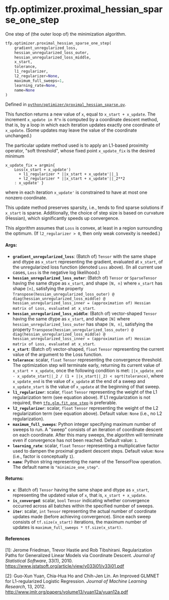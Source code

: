 <div itemscope itemtype="http://developers.google.com/ReferenceObject">
<meta itemprop="name" content="tfp.optimizer.proximal_hessian_sparse_one_step" />
<meta itemprop="path" content="Stable" />
</div>

# tfp.optimizer.proximal_hessian_sparse_one_step

One step of (the outer loop of) the minimization algorithm.

``` python
tfp.optimizer.proximal_hessian_sparse_one_step(
    gradient_unregularized_loss,
    hessian_unregularized_loss_outer,
    hessian_unregularized_loss_middle,
    x_start,
    tolerance,
    l1_regularizer,
    l2_regularizer=None,
    maximum_full_sweeps=1,
    learning_rate=None,
    name=None
)
```



Defined in [`python/optimizer/proximal_hessian_sparse.py`](https://github.com/tensorflow/probability/tree/master/tensorflow_probability/python/optimizer/proximal_hessian_sparse.py).

<!-- Placeholder for "Used in" -->

This function returns a new value of `x`, equal to `x_start + x_update`.  The
increment `x_update in R^n` is computed by a coordinate descent method, that
is, by a loop in which each iteration updates exactly one coordinate of
`x_update`.  (Some updates may leave the value of the coordinate unchanged.)

The particular update method used is to apply an L1-based proximity operator,
"soft threshold", whose fixed point `x_update_fix` is the desired minimum

```none
x_update_fix = argmin{
    Loss(x_start + x_update')
      + l1_regularizer * ||x_start + x_update'||_1
      + l2_regularizer * ||x_start + x_update'||_2**2
    : x_update' }
```

where in each iteration `x_update'` is constrained to have at most one nonzero
coordinate.

This update method preserves sparsity, i.e., tends to find sparse solutions if
`x_start` is sparse.  Additionally, the choice of step size is based on
curvature (Hessian), which significantly speeds up convergence.

This algorithm assumes that `Loss` is convex, at least in a region surrounding
the optimum.  (If `l2_regularizer > 0`, then only weak convexity is needed.)

#### Args:


* <b>`gradient_unregularized_loss`</b>: (Batch of) `Tensor` with the same shape and
  dtype as `x_start` representing the gradient, evaluated at `x_start`, of
  the unregularized loss function (denoted `Loss` above).  (In all current
  use cases, `Loss` is the negative log likelihood.)
* <b>`hessian_unregularized_loss_outer`</b>: (Batch of) `Tensor` or `SparseTensor`
  having the same dtype as `x_start`, and shape `[N, n]` where `x_start` has
  shape `[n]`, satisfying the property
  `Transpose(hessian_unregularized_loss_outer)
  @ diag(hessian_unregularized_loss_middle)
  @ hessian_unregularized_loss_inner
  = (approximation of) Hessian matrix of Loss, evaluated at x_start`.
* <b>`hessian_unregularized_loss_middle`</b>: (Batch of) vector-shaped `Tensor` having
  the same dtype as `x_start`, and shape `[N]` where
  `hessian_unregularized_loss_outer` has shape `[N, n]`, satisfying the
  property
  `Transpose(hessian_unregularized_loss_outer)
  @ diag(hessian_unregularized_loss_middle)
  @ hessian_unregularized_loss_inner
  = (approximation of) Hessian matrix of Loss, evaluated at x_start`.
* <b>`x_start`</b>: (Batch of) vector-shaped, `float` `Tensor` representing the current
  value of the argument to the Loss function.
* <b>`tolerance`</b>: scalar, `float` `Tensor` representing the convergence threshold.
  The optimization step will terminate early, returning its current value of
  `x_start + x_update`, once the following condition is met:
  `||x_update_end - x_update_start||_2 / (1 + ||x_start||_2)
  < sqrt(tolerance)`,
  where `x_update_end` is the value of `x_update` at the end of a sweep and
  `x_update_start` is the value of `x_update` at the beginning of that
  sweep.
* <b>`l1_regularizer`</b>: scalar, `float` `Tensor` representing the weight of the L1
  regularization term (see equation above).  If L1 regularization is not
  required, then <a href="../../tfp/glm/fit_one_step.md"><code>tfp.glm.fit_one_step</code></a> is preferable.
* <b>`l2_regularizer`</b>: scalar, `float` `Tensor` representing the weight of the L2
  regularization term (see equation above).
  Default value: `None` (i.e., no L2 regularization).
* <b>`maximum_full_sweeps`</b>: Python integer specifying maximum number of sweeps to
  run.  A "sweep" consists of an iteration of coordinate descent on each
  coordinate. After this many sweeps, the algorithm will terminate even if
  convergence has not been reached.
  Default value: `1`.
* <b>`learning_rate`</b>: scalar, `float` `Tensor` representing a multiplicative factor
  used to dampen the proximal gradient descent steps.
  Default value: `None` (i.e., factor is conceptually `1`).
* <b>`name`</b>: Python string representing the name of the TensorFlow operation.
  The default name is `"minimize_one_step"`.


#### Returns:


* <b>`x`</b>: (Batch of) `Tensor` having the same shape and dtype as `x_start`,
  representing the updated value of `x`, that is, `x_start + x_update`.
* <b>`is_converged`</b>: scalar, `bool` `Tensor` indicating whether convergence
  occurred across all batches within the specified number of sweeps.
* <b>`iter`</b>: scalar, `int` `Tensor` representing the actual number of coordinate
  updates made (before achieving convergence).  Since each sweep consists of
  `tf.size(x_start)` iterations, the maximum number of updates is
  `maximum_full_sweeps * tf.size(x_start)`.

#### References

[1]: Jerome Friedman, Trevor Hastie and Rob Tibshirani. Regularization Paths
     for Generalized Linear Models via Coordinate Descent. _Journal of
     Statistical Software_, 33(1), 2010.
     https://www.jstatsoft.org/article/view/v033i01/v33i01.pdf

[2]: Guo-Xun Yuan, Chia-Hua Ho and Chih-Jen Lin. An Improved GLMNET for
     L1-regularized Logistic Regression. _Journal of Machine Learning
     Research_, 13, 2012.
     http://www.jmlr.org/papers/volume13/yuan12a/yuan12a.pdf